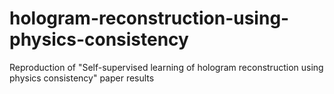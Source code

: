 # hologram-reconstruction-using-physics-consistency
Reproduction of "Self-supervised learning of hologram reconstruction using physics consistency" paper results
